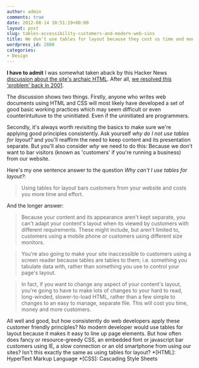 ```yaml
---
author: admin
comments: true
date: 2012-08-14 10:51:19+00:00
layout: post
slug: tables-accessibility-customers-and-modern-web-sins
title: We don't use tables for layout because they cost us time and money
wordpress_id: 2880
categories:
- Design
---
```


**I have to admit** I was somewhat taken aback by this Hacker News [discussion about the site's archaic HTML](http://news.ycombinator.com/item?id=4370206). After all, [we resolved this 'problem' back in 2001](http://www.alistapart.com/articles/journey/).





The discussion shows two things. Firstly, anyone who writes web documents using HTML and CSS will most likely have developed a set of good basic working practices which may seem difficult or even counterintuituve to the uninitiated. Even if the uninitiated are programmers.





Secondly, it's always worth revisiting the basics to make sure we're applying good principles consistently. Ask yourself _why do I not use tables for layout?_ and you'll reaffirm the need to keep content and its presentation separate. But you'll also consider _why_ we need to do this: Because we don't want to bar visitors (known as 'customers' if you're running a business) from our website.





Here's my one sentence answer to the question _Why can't I use tables for layout?_:





> 
  
> 
> Using tables for layout bars customers from your website and costs you more time and effort.
> 
> 






And the longer answer:





> 
  
> 
> Because your content and its appearance aren't kept separate, you can't adapt your content's layout when its viewed by customers with different requirements. These might include, but aren't limited to, customers using a mobile phone or customers using different size monitors.
> 
> 
  
  
> 
> You're also going to make your site inaccessible to customers using a screen reader because tables are tables to them; i.e. something you tabulate data with, rather than something you use to control your page's layout.
> 
> 
  
  
> 
> In fact, if you want to change any aspect of your content's layout, you're going to have to make lots of changes to your hard to read, long-winded, slower-to-load HTML, rather than a few simple to changes to an easy to manage, separate file. This will cost you time, money and more customers.
> 
> 






All well and good, but how consistently do web developers apply these customer friendly principles? No modern developer would use tables for layout because it makes it easy to line up page elements. But how often does fancy or resource-greedy CSS, an embedded font or javascript bar customers using IE, a slow connection or an old smartphone from using our sites? Isn't this exactly the same as using tables for layout?
  *[HTML]: HyperText Markup Language
  *[CSS]: Cascading Style Sheets
